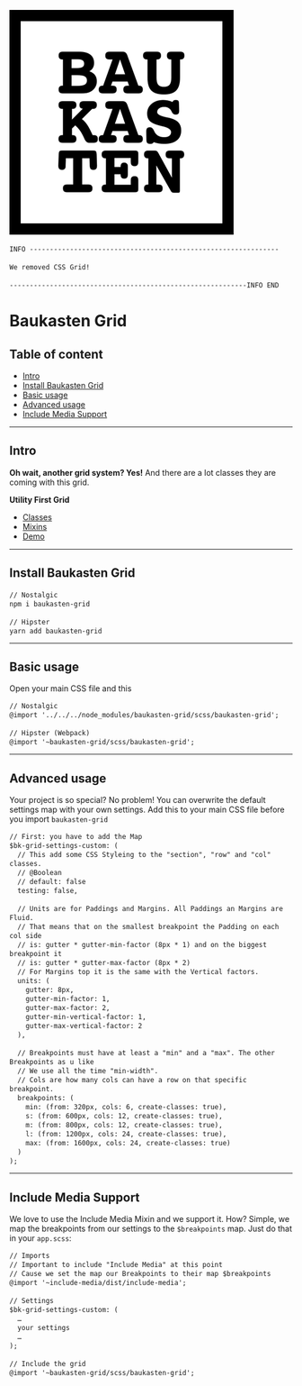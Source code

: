 ![Logo of the project](./baukasten.png)

```
INFO --------------------------------------------------------------

We removed CSS Grid!

-----------------------------------------------------------INFO END
```

# Baukasten Grid
## Table of content
* [Intro](#intro)
* [Install Baukasten Grid](#install-baukasten-grid)
* [Basic usage](#basic-usage)
* [Advanced usage](#advanced-usage)
* [Include Media Support](#include-media-support)

---

## Intro
**Oh wait, another grid system? Yes!**
And there are a lot classes they are coming with this grid.

**Utility First Grid**

* [Classes](classes.md)
* [Mixins](mixins.md)
* [Demo](https://davidhellmann.github.io/baukasten-grid)

---

## Install Baukasten Grid
```
// Nostalgic
npm i baukasten-grid

// Hipster
yarn add baukasten-grid
```

---

## Basic usage
Open your main CSS file and this
```
// Nostalgic
@import '../../../node_modules/baukasten-grid/scss/baukasten-grid';

// Hipster (Webpack)
@import '~baukasten-grid/scss/baukasten-grid';
```

---

## Advanced usage
Your project is so special? No problem!
You can overwrite the default settings map with your own settings.
Add this to your main CSS file before you import `baukasten-grid`
```
// First: you have to add the Map
$bk-grid-settings-custom: (
  // This add some CSS Styleing to the "section", "row" and "col" classes.
  // @Boolean
  // default: false
  testing: false,

  // Units are for Paddings and Margins. All Paddings an Margins are Fluid.
  // That means that on the smallest breakpoint the Padding on each col side
  // is: gutter * gutter-min-factor (8px * 1) and on the biggest breakpoint it
  // is: gutter * gutter-max-factor (8px * 2)
  // For Margins top it is the same with the Vertical factors.
  units: (
    gutter: 8px,
    gutter-min-factor: 1,
    gutter-max-factor: 2,
    gutter-min-vertical-factor: 1,
    gutter-max-vertical-factor: 2
  ),

  // Breakpoints must have at least a "min" and a "max". The other Breakpoints as u like
  // We use all the time "min-width".
  // Cols are how many cols can have a row on that specific breakpoint.
  breakpoints: (
    min: (from: 320px, cols: 6, create-classes: true),
    s: (from: 600px, cols: 12, create-classes: true),
    m: (from: 800px, cols: 12, create-classes: true),
    l: (from: 1200px, cols: 24, create-classes: true),
    max: (from: 1600px, cols: 24, create-classes: true)
  )
);
```

---

## Include Media Support
We love to use the Include Media Mixin and we support it.
How? Simple, we map the breakpoints from our settings to the `$breakpoints` map.
Just do that in your `app.scss`:
```
// Imports
// Important to include "Include Media" at this point
// Cause we set the map our Breakpoints to their map $breakpoints
@import '~include-media/dist/include-media';

// Settings
$bk-grid-settings-custom: (
  …
  your settings
  …
);

// Include the grid
@import '~baukasten-grid/scss/baukasten-grid';
```
